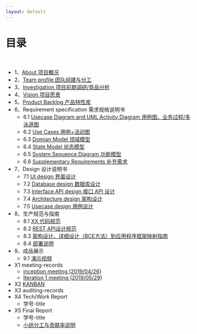 ```yaml
---
layout: default
---
```


# [](#TOC)目录

&nbsp;&nbsp; 

* 1、[About 项目概况](01-about)
* 2、[Team profile 团队组建与分工](02-team-profile)
* 3、[Investigation 项目前期调研/竞品分析](03-investigation)
* 4、[Vision 项目愿景](04-vision)
* 5、[Product Backlog 产品特性库](05-product-backlog)
* 6、Requirement specification 需求规格说明书
    - 6.1 [Usecase Diagram and UML Activity Diagram 用例图，业务过程/多泳道图](06-01-usecase-diagram)
    - 6.2 [Use Cases 用例+活动图](06-02-use-cases)
    - 6.3 [Domian Model 领域模型](06-03-domain-model)
    - 6.4 [State Model 状态模型](06-04-state-model)
    - 6.5 [System Sequence Diagram 功能模型](06-05-system-sequence-diagram)
    - 6.6 [Supplementary Requirements 补充需求](06-06-supplementary-requirements)
* 7、Design 设计说明书
    - 7.1 [UI design 界面设计](07-01-ui-design)
    - 7.2 [Database design 数据库设计](07-02-database-design)
    - 7.3 [Interface API design 接口 API 设计](07-03-API-2)
    - 7.4 [Architecture design 架构设计](07-04-software-architecture-document)
    - 7.5 [Usecase design 用例设计](07-05-usecase-design)
* 8、生产规范与指南
    - 8.1 [XX 代码规范](08-01-coding-standard)
    - 8.2 [REST API设计规范](08-02-RESTful-api-design-standard)
    - 8.3 [架构设计、详细设计（BCE方法）到应用程序框架映射指南](08-03-relationship-between-ECB-framework-directory-design-logic-archit)
    - 8.4 [部署说明](08-04-deployment-doc)
* 9、成品展示
    - 9.1 [演示视频](09-01-video)
* X1 meeting-records
    - [inception meeting (2019/04/26)](X1-inception-meeting)
    - [Iteration 1 meeting (2019/05/29)](X1-iteration1-meeting)
* X2 [KANBAN](https://github.com/orgs/SSASGroup/projects)
* X3 auditing-records
* X4 Tech/Work Report
   - 学号-title
* X5 Final Report
   - 学号-title
   - [小组分工与贡献率说明](X5-teamwork-profile)
